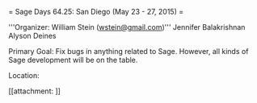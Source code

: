 = Sage Days 64.25: San Diego (May 23 - 27, 2015) =

'''Organizer: William Stein (wstein@gmail.com)'''
Jennifer Balakrishnan
Alyson Deines

Primary Goal: Fix bugs in anything related to Sage.  However, all kinds of Sage development will be on the table. 

Location: 

[[attachment: ]]
